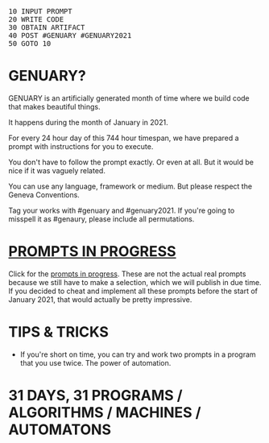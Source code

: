 <pre>
10 INPUT PROMPT
20 WRITE CODE
30 OBTAIN ARTIFACT
40 POST #GENUARY #GENUARY2021
50 GOTO 10<span class="cursor"></span>
</pre>

# GENUARY?

GENUARY is an artificially generated month of time where we build code that makes beautiful things.

It happens during the month of January in 2021.

For every 24 hour day of this 744 hour timespan, we have prepared a prompt with instructions for you to execute.

You don't have to follow the prompt exactly. Or even at all. But it would be nice if it was vaguely related.

You can use any language, framework or medium. But please respect the Geneva Conventions.

Tag your works with #genuary and #genuary2021. If you're going to misspell it as #genaury, please include all permutations.

# [PROMPTS IN PROGRESS](prompts)

Click for the [prompts in progress](prompts). These are not the actual real prompts because we still have to make a selection, which we will publish in due time. If you decided to cheat and implement all these prompts before the start of January 2021, that would actually be pretty impressive.

# TIPS & TRICKS

* If you're short on time, you can try and work two prompts in a program that you use twice. The power of automation.

# 31 DAYS, 31 PROGRAMS / ALGORITHMS / MACHINES / AUTOMATONS
